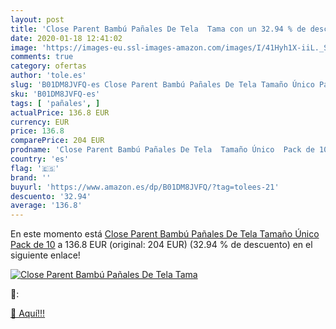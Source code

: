 ```yaml
---
layout: post
title: 'Close Parent Bambú Pañales De Tela  Tama con un 32.94 % de descuento'
date: 2020-01-18 12:41:02
image: 'https://images-eu.ssl-images-amazon.com/images/I/41Hyh1X-iiL._SL400_.jpg'
comments: true
category: ofertas
author: 'tole.es'
slug: 'B01DM8JVFQ-es Close Parent Bambú Pañales De Tela Tamaño Único Pack de 10'
sku: 'B01DM8JVFQ-es'
tags: [ 'pañales', ]
actualPrice: 136.8 EUR
currency: EUR
price: 136.8
comparePrice: 204 EUR
prodname: 'Close Parent Bambú Pañales De Tela  Tamaño Único  Pack de 10'
country: 'es'
flag: '🇪🇸'
brand: ''
buyurl: 'https://www.amazon.es/dp/B01DM8JVFQ/?tag=tolees-21'
descuento: '32.94'
average: '136.8'
---
```


En este momento está [Close Parent Bambú Pañales De Tela  Tamaño Único  Pack de 10](https://www.amazon.es/dp/B01DM8JVFQ/?tag=tolees-21) a 136.8 EUR (original: 204 EUR) (32.94 %  de descuento) en el siguiente enlace!

[![Close Parent Bambú Pañales De Tela  Tama](https://images-eu.ssl-images-amazon.com/images/I/41Hyh1X-iiL._SL400_.jpg)](https://www.amazon.es/dp/B01DM8JVFQ/?tag=tolees-21)

🔎:


[🛒 Aquí!!!](https://www.amazon.es/dp/B01DM8JVFQ/?tag=tolees-21)

